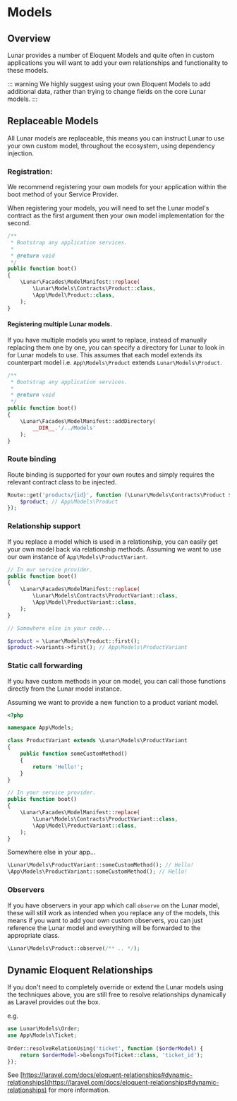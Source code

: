 # Models

## Overview

Lunar provides a number of Eloquent Models and quite often in custom applications you will want to add your own relationships and functionality to these models.

::: warning
We highly suggest using your own Eloquent Models to add additional data, rather than trying to change fields on the core Lunar models.
:::

## Replaceable Models
All Lunar models are replaceable, this means you can instruct Lunar to use your own custom model, throughout the ecosystem, using dependency injection.


### Registration:
We recommend registering your own models for your application within the boot method of your Service Provider.

When registering your models, you will need to set the Lunar model's contract as the first argument then your own model implementation for the second.


```php
/**
 * Bootstrap any application services.
 *
 * @return void
 */
public function boot()
{
    \Lunar\Facades\ModelManifest::replace(
        \Lunar\Models\Contracts\Product::class,
        \App\Model\Product::class,
    );
}
```

#### Registering multiple Lunar models.

If you have multiple models you want to replace, instead of manually replacing them one by one, you can specify a directory for Lunar to look in for Lunar models to use.
This assumes that each model extends its counterpart model i.e. `App\Models\Product` extends `Lunar\Models\Product`.

```php
/**
 * Bootstrap any application services.
 *
 * @return void
 */
public function boot()
{
    \Lunar\Facades\ModelManifest::addDirectory(
        __DIR__.'/../Models'
    );
}
```

### Route binding

Route binding is supported for your own routes and simply requires the relevant contract class to be injected.

```php
Route::get('products/{id}', function (\Lunar\Models\Contracts\Product $product) {
    $product; // App\Models\Product
});
```

### Relationship support

If you replace a model which is used in a relationship, you can easily get your own model back via relationship methods. Assuming we want to use our own instance of `App\Models\ProductVariant`.

```php
// In our service provider.
public function boot()
{
    \Lunar\Facades\ModelManifest::replace(
        \Lunar\Models\Contracts\ProductVariant::class,
        \App\Model\ProductVariant::class,
    );
}

// Somewhere else in your code...

$product = \Lunar\Models\Product::first();
$product->variants->first(); // App\Models\ProductVariant
```

### Static call forwarding

If you have custom methods in your on model, you can call those functions directly from the Lunar model instance.

Assuming we want to provide a new function to a product variant model.

```php
<?php

namespace App\Models;

class ProductVariant extends \Lunar\Models\ProductVariant
{
    public function someCustomMethod()
    {
        return 'Hello!';
    }
}
```

```php
// In your service provider.
public function boot()
{
    \Lunar\Facades\ModelManifest::replace(
        \Lunar\Models\Contracts\ProductVariant::class,
        \App\Model\ProductVariant::class,
    );
}
```

Somewhere else in your app...

```php
\Lunar\Models\ProductVariant::someCustomMethod(); // Hello!
\App\Models\ProductVariant::someCustomMethod(); // Hello!
```

### Observers

If you have observers in your app which call `observe` on the Lunar model, these will still work as intended when you replace any of the models, this means if you 
want to add your own custom observers, you can just reference the Lunar model and everything will be forwarded to the appropriate class.

```php
\Lunar\Models\Product::observe(/** .. */);
```

## Dynamic Eloquent Relationships

If you don't need to completely override or extend the Lunar models using the techniques above, you are still free to resolve relationships dynamically as Laravel provides out the box.

e.g. 

```php
use Lunar\Models\Order;
use App\Models\Ticket;
 
Order::resolveRelationUsing('ticket', function ($orderModel) {
    return $orderModel->belongsTo(Ticket::class, 'ticket_id');
});
```

See [https://laravel.com/docs/eloquent-relationships#dynamic-relationships](https://laravel.com/docs/eloquent-relationships#dynamic-relationships) for more information.
